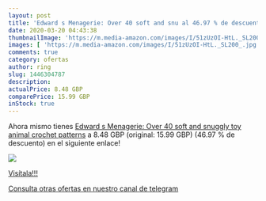 ```yaml
---
layout: post
title: 'Edward s Menagerie: Over 40 soft and snu al 46.97 % de descuento'
date: 2020-03-20 04:43:38
thumbnailImage: 'https://m.media-amazon.com/images/I/51zUzOI-HtL._SL200_.jpg'
images: [ 'https://m.media-amazon.com/images/I/51zUzOI-HtL._SL200_.jpg' ]
comments: true
category: ofertas
author: ring
slug: 1446304787
description:
actualPrice: 8.48 GBP
comparePrice: 15.99 GBP
inStock: true
---
```


Ahora mismo tienes [Edward s Menagerie: Over 40 soft and snuggly toy animal crochet patterns](https://www.amazon.com/dp/1446304787/?tag=redken08-20) a 8.48 GBP (original: 15.99 GBP) (46.97 %  de descuento) en el siguiente enlace!

[![](https://m.media-amazon.com/images/I/51zUzOI-HtL._SL200_.jpg)](https://www.amazon.com/dp/1446304787/?tag=redken08-20)

[Visítala!!!](https://www.amazon.com/dp/1446304787/?tag=redken08-20)

[Consulta otras ofertas en nuestro canal de telegram](https://t.me/s/ofertas25)
